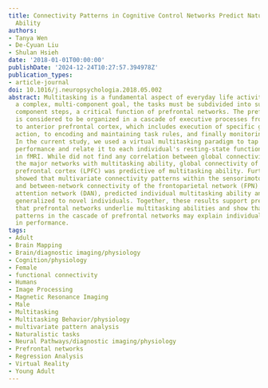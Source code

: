 ```yaml
---
title: Connectivity Patterns in Cognitive Control Networks Predict Naturalistic Multitasking
  Ability
authors:
- Tanya Wen
- De-Cyuan Liu
- Shulan Hsieh
date: '2018-01-01T00:00:00'
publishDate: '2024-12-24T10:27:57.394978Z'
publication_types:
- article-journal
doi: 10.1016/j.neuropsychologia.2018.05.002
abstract: Multitasking is a fundamental aspect of everyday life activities. To achieve
  a complex, multi-component goal, the tasks must be subdivided into sub-tasks and
  component steps, a critical function of prefrontal networks. The prefrontal cortex
  is considered to be organized in a cascade of executive processes from the sensorimotor
  to anterior prefrontal cortex, which includes execution of specific goal-directed
  action, to encoding and maintaining task rules, and finally monitoring distal goals.
  In the current study, we used a virtual multitasking paradigm to tap into real-world
  performance and relate it to each individual's resting-state functional connectivity
  in fMRI. While did not find any correlation between global connectivity of any of
  the major networks with multitasking ability, global connectivity of the lateral
  prefrontal cortex (LPFC) was predictive of multitasking ability. Further analysis
  showed that multivariate connectivity patterns within the sensorimotor network (SMN),
  and between-network connectivity of the frontoparietal network (FPN) and dorsal
  attention network (DAN), predicted individual multitasking ability and could be
  generalized to novel individuals. Together, these results support previous research
  that prefrontal networks underlie multitasking abilities and show that connectivity
  patterns in the cascade of prefrontal networks may explain individual differences
  in performance.
tags:
- Adult
- Brain Mapping
- Brain/diagnostic imaging/physiology
- Cognition/physiology
- Female
- functional connectivity
- Humans
- Image Processing
- Magnetic Resonance Imaging
- Male
- Multitasking
- Multitasking Behavior/physiology
- multivariate pattern analysis
- Naturalistic tasks
- Neural Pathways/diagnostic imaging/physiology
- Prefrontal networks
- Regression Analysis
- Virtual Reality
- Young Adult
---
```

